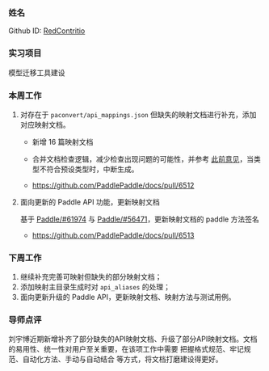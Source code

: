 ### 姓名

Github ID: [RedContritio](https://github.com/RedContritio)

### 实习项目

模型迁移工具建设

### 本周工作

1. 对存在于 `paconvert/api_mappings.json` 但缺失的映射文档进行补充，添加对应映射文档。

    - 新增 16 篇映射文档
    - 合并文档检查逻辑，减少检查出现问题的可能性，并参考 [此前意见](https://github.com/PaddlePaddle/docs/pull/6496#discussion_r1493992636)，当类型不符合预设类型时，中断生成。

    - https://github.com/PaddlePaddle/docs/pull/6512

2. 面向更新的 Paddle API 功能，更新映射文档

    基于 [Paddle/#61974](https://github.com/PaddlePaddle/Paddle/pull/61974) 与 [Paddle/#56471](https://github.com/PaddlePaddle/Paddle/pull/56471)，更新映射文档的 paddle 方法签名

    - https://github.com/PaddlePaddle/docs/pull/6513
 
### 下周工作

1. 继续补充完善可映射但缺失的部分映射文档；
2. 添加映射主目录生成时对 `api_aliases` 的处理；
3. 面向更新升级的 Paddle API，更新映射文档、映射方法与测试用例。

### 导师点评

刘宇博近期新增补齐了部分缺失的API映射文档、升级了部分API映射文档。文档的易用性、统一性对用户至关重要，在该项工作中需要 把握格式规范、牢记规范、自动化方法、手动与自动结合 等方式，将文档打磨建设得更好。
